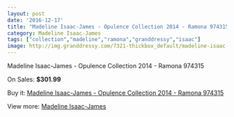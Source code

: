 ```yaml
---
layout: post
date: '2016-12-17'
title: "Madeline Isaac-James - Opulence Collection 2014 - Ramona 974315"
category: Madeline Isaac-James
tags: ["collection","madeline","ramona","granddressy","isaac"]
image: http://img.granddressy.com/7321-thickbox_default/madeline-isaac-james-opulence-collection-2014-ramona-974315.jpg
---
```

Madeline Isaac-James - Opulence Collection 2014 - Ramona 974315

On Sales: **$301.99**
<a href="https://www.granddressy.com/en/madeline-isaac-james/6577-madeline-isaac-james-opulence-collection-2014-ramona-974315.html"><amp-img layout="responsive" width="600" height="600" src="//img.granddressy.com/7321-thickbox_default/madeline-isaac-james-opulence-collection-2014-ramona-974315.jpg" alt="Madeline Isaac-James - Opulence Collection 2014 - Ramona 974315 0" /></a>

Buy it: [Madeline Isaac-James - Opulence Collection 2014 - Ramona 974315](https://www.granddressy.com/en/madeline-isaac-james/6577-madeline-isaac-james-opulence-collection-2014-ramona-974315.html "Madeline Isaac-James - Opulence Collection 2014 - Ramona 974315")

View more: [Madeline Isaac-James](https://www.granddressy.com/en/111-madeline-isaac-james "Madeline Isaac-James")